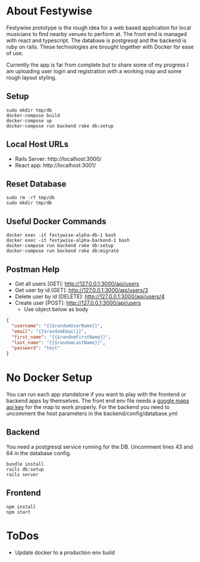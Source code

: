 # About Festywise
Festywise prototype is the rough idea for a web based application for local musicians to find nearby venues to perform at. The front end is managed with react and typescript. The database is postgresql and the backend is ruby on rails. These technologies are brought together with Docker for ease of use.

Currently the app is far from complete but to share some of my progress I am uploading user login and registration with a working map and some rough layout styling.

## Setup
```
sudo mkdir tmp/db
docker-compose build
docker-compose up
docker-compose run backend rake db:setup
```

## Local Host URLs
- Rails Server: http://localhost:3000/
- React app: http://localhost:3001/

## Reset Database
```
sudo rm -rf tmp/db
sudo mkdir tmp/db
```

## Useful Docker Commands
```
docker exec -it festywise-alpha-db-1 bash
docker exec -it festywise-alpha-backend-1 bash
docker-compose run backend rake db:setup
docker-compose run backend rake db:migrate
```

## Postman Help
- Get all users [GET]: http://127.0.0.1:3000/api/users
- Get user by id [GET]: http://127.0.0.1:3000/api/users/3
- Delete user by id [DELETE]: http://127.0.0.1:3000/api/users/4
- Create user [POST]: http://127.0.0.1:3000/api/users
  - Use object below as body
```json
{
  "username": "{{$randomUserName}}",
  "email": "{{$randomEmail}}",
  "first_name": "{{$randomFirstName}}",
  "last_name": "{{$randomLastName}}",
  "password": "test"
}
```

# No Docker Setup
You can run each app standalone if you want to play with the frontend or backend apps by themselves. The front end env file needs a [google maps api key](https://developers.google.com/maps/documentation/javascript/get-api-key) for the map to work properly. For the backend you need to uncomment the host parameters in the backend/config/database.yml

## Backend
You need a postgresql service running for the DB. Uncomment lines 43 and 64 in the database config.
```
bundle install
rails db:setup
rails server
```

## Frontend
```
npm install
npm start
```
# ToDos
- Update docker to a production env build
